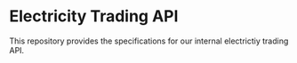 # Electricity Trading API
This repository provides the specifications for our internal electrictiy trading API.
